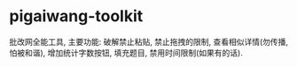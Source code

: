 # pigaiwang-toolkit
批改网全能工具, 主要功能: 破解禁止粘贴, 禁止拖拽的限制, 查看相似详情(勿传播,怕被和谐), 增加统计字数按钮, 填充题目, 禁用时间限制(如果有的话).
